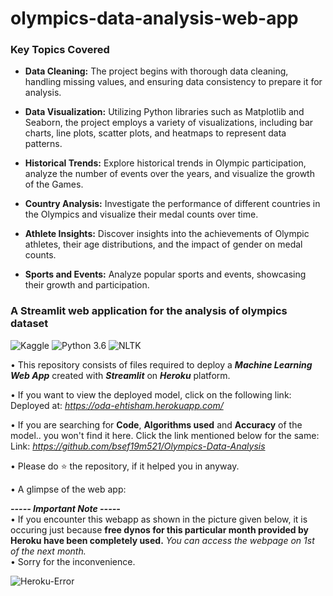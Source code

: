 # olympics-data-analysis-web-app


### Key Topics Covered

- **Data Cleaning:** The project begins with thorough data cleaning, handling missing values, and ensuring data consistency to prepare it for analysis.

- **Data Visualization:** Utilizing Python libraries such as Matplotlib and Seaborn, the project employs a variety of visualizations, including bar charts, line plots, scatter plots, and heatmaps to represent data patterns.

- **Historical Trends:** Explore historical trends in Olympic participation, analyze the number of events over the years, and visualize the growth of the Games.

- **Country Analysis:** Investigate the performance of different countries in the Olympics and visualize their medal counts over time.

- **Athlete Insights:** Discover insights into the achievements of Olympic athletes, their age distributions, and the impact of gender on medal counts.

- **Sports and Events:** Analyze popular sports and events, showcasing their growth and participation.

### A Streamlit web application for the analysis of olympics dataset

![Kaggle](https://img.shields.io/badge/Dataset-Kaggle-blue.svg) ![Python 3.6](https://img.shields.io/badge/Python-3.6-brightgreen.svg) ![NLTK](https://img.shields.io/badge/Library-NLTK-orange.svg)

• This repository consists of files required to deploy a ___Machine Learning Web App___ created with ___Streamlit___ on ___Heroku___ platform.

• If you want to view the deployed model, click on the following link:<br />
Deployed at: _https://oda-ehtisham.herokuapp.com/_

• If you are searching for __Code__, __Algorithms used__ and __Accuracy__ of the model.. you won't find it here. Click the link mentioned below for the same:<br />
Link: _https://github.com/bsef19m521/Olympics-Data-Analysis_

• Please do ⭐ the repository, if it helped you in anyway.

• A glimpse of the web app:



_**----- Important Note -----**_<br />
• If you encounter this webapp as shown in the picture given below, it is occuring just because **free dynos for this particular month provided by Heroku have been completely used.** _You can access the webpage on 1st of the next month._<br />
• Sorry for the inconvenience.

![Heroku-Error](readme_resources/application-error-heroku.png)

